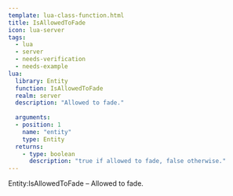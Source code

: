 ```yaml
---
template: lua-class-function.html
title: IsAllowedToFade
icon: lua-server
tags:
  - lua
  - server
  - needs-verification
  - needs-example
lua:
  library: Entity
  function: IsAllowedToFade
  realm: server
  description: "Allowed to fade."
  
  arguments:
  - position: 1
    name: "entity"
    type: Entity
  returns:
    - type: boolean
      description: "true if allowed to fade, false otherwise."
---
```


<div class="lua__search__keywords">
Entity:IsAllowedToFade &#x2013; Allowed to fade.
</div>
